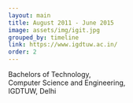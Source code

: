 ```yaml
---
layout: main
title: August 2011 - June 2015
image: assets/img/igit.jpg
grouped_by: timeline
link: https://www.igdtuw.ac.in/
order: 2
---
```


Bachelors of Technology,<br>
Computer Science and Engineering,<br>
IGDTUW, Delhi
